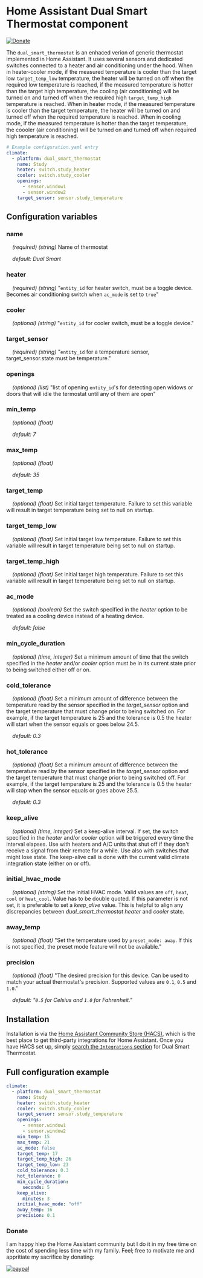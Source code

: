 # Home Assistant Dual Smart Thermostat component

[![Donate](https://img.shields.io/badge/Donate-PayPal-green.svg)](https://www.paypal.com/cgi-bin/webscr?cmd=_s-xclick&hosted_button_id=S6NC9BYVDDJMA&source=url)

The `dual_smart_thermostat` is an enhaced verion of generic thermostat implemented in Home Assistant. It uses several sensors and dedicated switches connected to a heater and air conditioning under the hood. When in heater-cooler mode, if the measured temperature is cooler than the target low `target_temp_low` temperature, the heater will be turned on off when the required low temperature is reached, if the measured temperature is hotter than the target high temperature, the cooling (air conditioning) will be turned on and turned off when the required high `target_temp_high` temperature is reached. When in heater mode, if the measured temperature is cooler than the target temperature, the heater will be turned on and turned off when the required temperature is reached. When in cooling mode, if the measured temperature is hotter than the target temperature, the coooler (air conditioning) will be turned on and turned off when required high temperature is reached.

```yaml
# Example configuration.yaml entry
climate:
  - platform: dual_smart_thermostat
    name: Study
    heater: switch.study_heater
    cooler: switch.study_cooler
    openings:
      - sensor.window1
      - sensor.window2
    target_sensor: sensor.study_temperature
```

## Configuration variables

### name

&nbsp;&nbsp;&nbsp;&nbsp;_(required) (string)_ Name of thermostat

&nbsp;&nbsp;&nbsp;&nbsp;_default: Dual Smart_

### heater

  &nbsp;&nbsp;&nbsp;&nbsp;_(required) (string)_ "`entity_id` for heater switch, must be a toggle device. Becomes air conditioning switch when `ac_mode` is set to `true`"

### cooler

  &nbsp;&nbsp;&nbsp;&nbsp;_(optional) (string)_ "`entity_id` for cooler switch, must be a toggle device."

### target_sensor

  &nbsp;&nbsp;&nbsp;&nbsp;_(required) (string)_  "`entity_id` for a temperature sensor, target_sensor.state must be temperature."

### openings
  &nbsp;&nbsp;&nbsp;&nbsp;_(optional) (list)_  "list of opening `entity_id`'s for detecting open widows or doors that will idle the termostat until any of them are open"

### min_temp

  &nbsp;&nbsp;&nbsp;&nbsp;_(optional) (float)_

  &nbsp;&nbsp;&nbsp;&nbsp;_default: 7_

### max_temp

  &nbsp;&nbsp;&nbsp;&nbsp;_(optional) (float)_

  &nbsp;&nbsp;&nbsp;&nbsp;_default: 35_

### target_temp

  &nbsp;&nbsp;&nbsp;&nbsp;_(optional) (float)_ Set initial target temperature. Failure to set this variable will result in target temperature being set to null on startup.

### target_temp_low

  &nbsp;&nbsp;&nbsp;&nbsp;_(optional) (float)_ Set initial target low temperature. Failure to set this variable will result in target temperature being set to null on startup.

### target_temp_high

  &nbsp;&nbsp;&nbsp;&nbsp;_(optional) (float)_ Set initial target high temperature. Failure to set this variable will result in target temperature being set to null on startup.

### ac_mode

  &nbsp;&nbsp;&nbsp;&nbsp;_(optional) (boolean)_ Set the switch specified in the *heater* option to be treated as a cooling device instead of a heating device.

  &nbsp;&nbsp;&nbsp;&nbsp;_default: false_

### min_cycle_duration

  &nbsp;&nbsp;&nbsp;&nbsp;_(optional) (time, integer)_  Set a minimum amount of time that the switch specified in the *heater*  and/or *cooler* option must be in its current state prior to being switched either off or on.

### cold_tolerance

  &nbsp;&nbsp;&nbsp;&nbsp;_(optional) (float)_ Set a minimum amount of difference between the temperature read by the sensor specified in the *target_sensor* option and the target temperature that must change prior to being switched on. For example, if the target temperature is 25 and the tolerance is 0.5 the heater will start when the sensor equals or goes below 24.5.

  &nbsp;&nbsp;&nbsp;&nbsp;_default: 0.3_

### hot_tolerance

  &nbsp;&nbsp;&nbsp;&nbsp;_(optional) (float)_ Set a minimum amount of difference between the temperature read by the sensor specified in the *target_sensor* option and the target temperature that must change prior to being switched off. For example, if the target temperature is 25 and the tolerance is 0.5 the heater will stop when the sensor equals or goes above 25.5.

  &nbsp;&nbsp;&nbsp;&nbsp;_default: 0.3_

### keep_alive

  &nbsp;&nbsp;&nbsp;&nbsp;_(optional) (time, integer)_ Set a keep-alive interval. If set, the switch specified in the *heater* and/or *cooler* option will be triggered every time the interval elapses. Use with heaters and A/C units that shut off if they don't receive a signal from their remote for a while. Use also with switches that might lose state. The keep-alive call is done with the current valid climate integration state (either on or off).

### initial_hvac_mode

  &nbsp;&nbsp;&nbsp;&nbsp;_(optional) (string)_ Set the initial HVAC mode. Valid values are `off`, `heat`, `cool` or `heat_cool`. Value has to be double quoted. If this parameter is not set, it is preferable to set a *keep_alive* value. This is helpful to align any discrepancies between *dual_smart_thermostat* *heater* and *cooler* state.

### away_temp

  &nbsp;&nbsp;&nbsp;&nbsp;_(optional) (float)_ "Set the temperature used by `preset_mode: away`. If this is not specified, the preset mode feature will not be available."

### precision

  &nbsp;&nbsp;&nbsp;&nbsp;_(optional) (float)_ "The desired precision for this device. Can be used to match your actual thermostat's precision. Supported values are `0.1`, `0.5` and `1.0`."

  &nbsp;&nbsp;&nbsp;&nbsp;_default: "`0.5` for Celsius and `1.0` for Fahrenheit."_

## Installation

Installation is via the [Home Assistant Community Store (HACS)](https://hacs.xyz/), which is the best place to get third-party integrations for Home Assistant. Once you have HACS set up, simply [search the `Integrations` section](https://hacs.xyz/docs/basic/getting_started) for Dual Smart Thermostat.

## Full configuration example

```yaml
climate:
  - platform: dual_smart_thermostat
    name: Study
    heater: switch.study_heater
    cooler: switch.study_cooler
    target_sensor: sensor.study_temperature
    openings:
      - sensor.window1
      - sensor.window2
    min_temp: 15
    max_temp: 21
    ac_mode: false
    target_temp: 17
    target_temp_high: 26
    target_temp_low: 23
    cold_tolerance: 0.3
    hot_tolerance: 0
    min_cycle_duration:
      seconds: 5
    keep_alive:
      minutes: 3
    initial_hvac_mode: "off"
    away_temp: 16
    precision: 0.1
```

### Donate

I am happy hlep the Home Assistant community but I do it in my free time on the cost of spending less time with my family. Feel; free to motivate me and appritiate my sacrifice by donating:

[![paypal](https://www.paypalobjects.com/en_US/i/btn/btn_donateCC_LG.gif)](https://www.paypal.com/cgi-bin/webscr?cmd=_s-xclick&hosted_button_id=S6NC9BYVDDJMA&source=url)